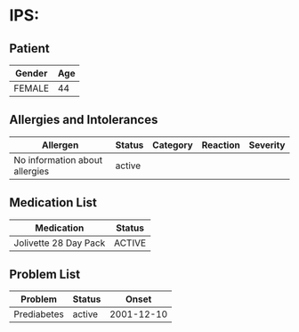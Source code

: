 # IPS:

## Patient

|Gender|Age|
|---|---|
|FEMALE|44|

## Allergies and Intolerances

|Allergen|Status|Category|Reaction|Severity|
|---|---|---|---|---|
|No information about allergies|active||||

## Medication List

|Medication|Status|
|---|---|
|Jolivette 28 Day Pack|ACTIVE|

## Problem List

|Problem|Status|Onset|
|---|---|---|
|Prediabetes|active|2001-12-10|
